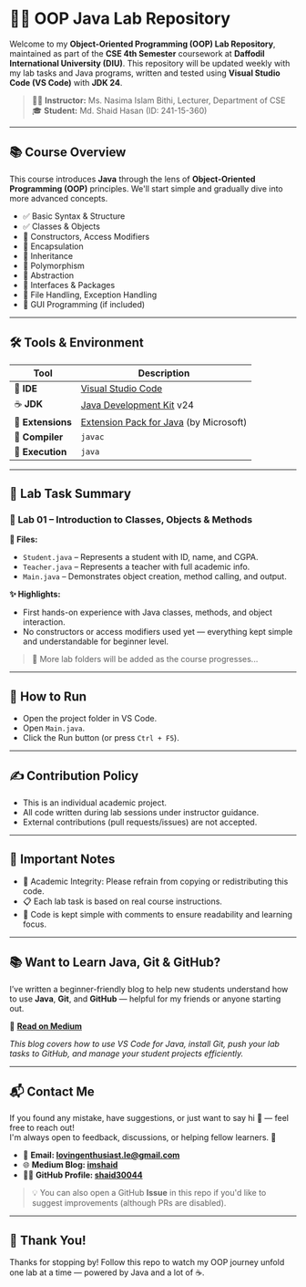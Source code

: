 # 🧑‍💻 OOP Java Lab Repository

Welcome to my **Object-Oriented Programming (OOP) Lab Repository**, maintained as part of the **CSE 4th Semester** coursework at **Daffodil International University (DIU)**. This repository will be updated weekly with my lab tasks and Java programs, written and tested using **Visual Studio Code (VS Code)** with **JDK 24**.

> 👨‍🏫 **Instructor:** Ms. Nasima Islam Bithi,  Lecturer, Department of CSE
> 🎓 **Student:** Md. Shaid Hasan (ID: 241-15-360)

---

## 📚 Course Overview

This course introduces **Java** through the lens of **Object-Oriented Programming (OOP)** principles. We'll start simple and gradually dive into more advanced concepts.

- ✅ Basic Syntax & Structure  
- ✅ Classes & Objects  
- 🔄 Constructors, Access Modifiers  
- 🔄 Encapsulation  
- 🔄 Inheritance  
- 🔄 Polymorphism  
- 🔄 Abstraction  
- 🔄 Interfaces & Packages  
- 🔄 File Handling, Exception Handling  
- 🔄 GUI Programming (if included)

---

## 🛠️ Tools & Environment

| Tool            | Description                                      |
|-----------------|--------------------------------------------------|
| 🧠 **IDE**       | [Visual Studio Code](https://code.visualstudio.com/) |
| ☕ **JDK**       | [Java Development Kit](https://www.oracle.com/java/technologies/downloads) v24                     |
| 🧩 **Extensions**| [Extension Pack for Java](https://marketplace.visualstudio.com/items?itemName=vscjava.vscode-java-pack) (by Microsoft)           |
| 🧮 **Compiler**  | `javac`                                          |
| 🚀 **Execution** | `java`                                           |

---

## 🧪 Lab Task Summary

### 🔹 Lab 01 – Introduction to Classes, Objects & Methods

**📄 Files:**
- `Student.java` – Represents a student with ID, name, and CGPA.
- `Teacher.java` – Represents a teacher with full academic info.
- `Main.java` – Demonstrates object creation, method calling, and output.

**✨ Highlights:**
- First hands-on experience with Java classes, methods, and object interaction.
- No constructors or access modifiers used yet — everything kept simple and understandable for beginner level.

> 🔁 More lab folders will be added as the course progresses...

---

## 🚀 How to Run

- Open the project folder in VS Code.
- Open `Main.java`.
- Click the Run button (or press `Ctrl + F5`).

---

## ✍️ Contribution Policy

- This is an individual academic project.
- All code written during lab sessions under instructor guidance.
- External contributions (pull requests/issues) are not accepted.

---

## 📌 Important Notes

- 🧠 Academic Integrity: Please refrain from copying or redistributing this code.
- 📋 Each lab task is based on real course instructions.
- 💬 Code is kept simple with comments to ensure readability and learning focus.

---

## 📚 Want to Learn Java, Git & GitHub?

I’ve written a beginner-friendly blog to help new students understand how to use **Java**, **Git**, and **GitHub** — helpful for my friends or anyone starting out.

🔗 **[Read on Medium](https://medium.com/p/8f9d22ba99d0)**

_This blog covers how to use VS Code for Java, install Git, push your lab tasks to GitHub, and manage your student projects efficiently._

---

## 📬 Contact Me

If you found any mistake, have suggestions, or just want to say hi 👋 — feel free to reach out!  
I'm always open to feedback, discussions, or helping fellow learners. 🚀

- 📧 **Email: lovingenthusiast.le@gmail.com**
- 🌐 **Medium Blog: [imshaid](https://medium.com/@imshaid)**
- 🧑‍💻 **GitHub Profile: [shaid30044](https://github.com/shaid30044)**

> 💡 You can also open a GitHub **Issue** in this repo if you'd like to suggest improvements (although PRs are disabled).

---

## 🌟 Thank You!
Thanks for stopping by! Follow this repo to watch my OOP journey unfold one lab at a time — powered by Java and a lot of ☕.